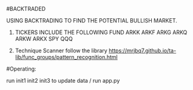 #BACKTRADED

USING BACKTRADING TO FIND THE POTENTIAL BULLISH MARKET.

1. TICKERS INCLUDE THE FOLLOWING FUND
   ARKK ARKF ARKG ARKQ ARKW ARKX
   SPY
   QQQ

2. Technique Scanner follow the library
   https://mrjbq7.github.io/ta-lib/func_groups/pattern_recognition.html

#Operating:

run init1 init2 init3 to update data / run app.py
